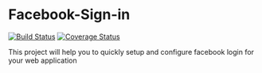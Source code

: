 # Facebook-Sign-in
[![Build Status](https://travis-ci.org/Pomile/Facebook-Sign-in.svg?branch=ft-facebook-sign-in-169231653)](https://travis-ci.org/Pomile/Facebook-Sign-in) [![Coverage Status](https://coveralls.io/repos/github/Pomile/Facebook-Sign-in/badge.svg?branch=ft-facebook-sign-in-169231653)](https://coveralls.io/github/Pomile/Facebook-Sign-in?branch=ft-facebook-sign-in-169231653)


This project will help you to quickly setup and configure facebook login for your web application
